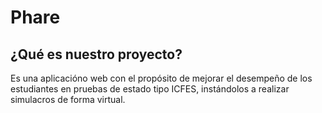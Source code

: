 # Phare

## ¿Qué es nuestro proyecto?

Es una aplicacióno web con el propósito de mejorar el desempeño de los estudiantes en pruebas de estado tipo ICFES, instándolos a realizar simulacros de forma virtual.

<!-- ## Capturas -->

<!-- ![Página principal][] -->
<!-- ![Página pruebas][pruebas]
![Página login][pruebas] -->

<!-- # create-svelte

Everything you need to build a Svelte project, powered by [`create-svelte`](https://github.com/sveltejs/kit/tree/master/packages/create-svelte).

## Creating a project

If you're seeing this, you've probably already done this step. Congrats!

```bash
# create a new project in the current directory
npm create svelte@latest

# create a new project in my-app
npm create svelte@latest my-app
```

## Developing

Once you've created a project and installed dependencies with `npm install` (or `pnpm install` or `yarn`), start a development server:

```bash
npm run dev

# or start the server and open the app in a new browser tab
npm run dev -- --open
```

## Building

To create a production version of your app:

```bash
npm run build
```

You can preview the production build with `npm run preview`.

> To deploy your app, you may need to install an [adapter](https://kit.svelte.dev/docs/adapters) for your target environment. -->
